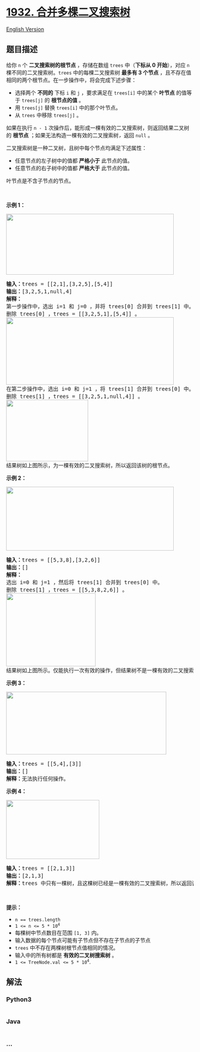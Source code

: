 # [1932. 合并多棵二叉搜索树](https://leetcode-cn.com/problems/merge-bsts-to-create-single-bst)

[English Version](/solution/1900-1999/1932.Merge%20BSTs%20to%20Create%20Single%20BST/README_EN.md)

## 题目描述

<!-- 这里写题目描述 -->

<p>给你 <code>n</code> 个 <strong>二叉搜索树的根节点</strong> ，存储在数组 <code>trees</code> 中（<strong>下标从 0 开始</strong>），对应 <code>n</code> 棵不同的二叉搜索树。<code>trees</code> 中的每棵二叉搜索树 <strong>最多有 3 个节点</strong> ，且不存在值相同的两个根节点。在一步操作中，将会完成下述步骤：</p>

<ul>
	<li>选择两个 <strong>不同的</strong> 下标 <code>i</code> 和 <code>j</code> ，要求满足在 <code>trees[i]</code> 中的某个 <strong>叶节点</strong> 的值等于 <code>trees[j]</code> 的 <strong>根节点的值</strong> 。</li>
	<li>用 <code>trees[j]</code> 替换 <code>trees[i]</code> 中的那个叶节点。</li>
	<li>从 <code>trees</code> 中移除 <code>trees[j]</code> 。</li>
</ul>

<p>如果在执行 <code>n - 1</code> 次操作后，能形成一棵有效的二叉搜索树，则返回结果二叉树的 <strong>根节点</strong> ；如果无法构造一棵有效的二叉搜索树<em>，</em>返回<em> </em><code>null</code> 。</p>

<p>二叉搜索树是一种二叉树，且树中每个节点均满足下述属性：</p>

<ul>
	<li>任意节点的左子树中的值都 <strong>严格小于</strong> 此节点的值。</li>
	<li>任意节点的右子树中的值都 <strong>严格大于</strong> 此节点的值。</li>
</ul>

<p>叶节点是不含子节点的节点。</p>

<p> </p>

<p><strong>示例 1：</strong></p>
<img alt="" src="https://cdn.jsdelivr.net/gh/doocs/leetcode@main/solution/1900-1999/1932.Merge%20BSTs%20to%20Create%20Single%20BST/images/d1.png" style="width: 450px; height: 163px;" />
<pre>
<strong>输入：</strong>trees = [[2,1],[3,2,5],[5,4]]
<strong>输出：</strong>[3,2,5,1,null,4]
<strong>解释：</strong>
第一步操作中，选出 i=1 和 j=0 ，并将 trees[0] 合并到 trees[1] 中。
删除 trees[0] ，trees = [[3,2,5,1],[5,4]] 。
<img alt="" src="https://cdn.jsdelivr.net/gh/doocs/leetcode@main/solution/1900-1999/1932.Merge%20BSTs%20to%20Create%20Single%20BST/images/diagram.png" style="width: 450px; height: 181px;" />
在第二步操作中，选出 i=0 和 j=1 ，将 trees[1] 合并到 trees[0] 中。
删除 trees[1] ，trees = [[3,2,5,1,null,4]] 。
<img alt="" src="https://cdn.jsdelivr.net/gh/doocs/leetcode@main/solution/1900-1999/1932.Merge%20BSTs%20to%20Create%20Single%20BST/images/diagram-2.png" style="width: 220px; height: 165px;" />
结果树如上图所示，为一棵有效的二叉搜索树，所以返回该树的根节点。</pre>

<p><strong>示例 2：</strong></p>
<img alt="" src="https://cdn.jsdelivr.net/gh/doocs/leetcode@main/solution/1900-1999/1932.Merge%20BSTs%20to%20Create%20Single%20BST/images/d2.png" style="width: 450px; height: 171px;" />
<pre>
<strong>输入：</strong>trees = [[5,3,8],[3,2,6]]
<strong>输出：</strong>[]
<strong>解释：</strong>
选出 i=0 和 j=1 ，然后将 trees[1] 合并到 trees[0] 中。
删除 trees[1] ，trees = [[5,3,8,2,6]] 。
<img alt="" src="https://cdn.jsdelivr.net/gh/doocs/leetcode@main/solution/1900-1999/1932.Merge%20BSTs%20to%20Create%20Single%20BST/images/diagram-3.png" style="width: 240px; height: 196px;" />
结果树如上图所示。仅能执行一次有效的操作，但结果树不是一棵有效的二叉搜索树，所以返回 null 。
</pre>

<p><strong>示例 3：</strong></p>
<img alt="" src="https://cdn.jsdelivr.net/gh/doocs/leetcode@main/solution/1900-1999/1932.Merge%20BSTs%20to%20Create%20Single%20BST/images/d3.png" style="width: 430px; height: 168px;" />
<pre>
<strong>输入：</strong>trees = [[5,4],[3]]
<strong>输出：</strong>[]
<strong>解释：</strong>无法执行任何操作。
</pre>

<p><strong>示例 4：</strong></p>
<img alt="" src="https://cdn.jsdelivr.net/gh/doocs/leetcode@main/solution/1900-1999/1932.Merge%20BSTs%20to%20Create%20Single%20BST/images/d4.png" style="width: 250px; height: 158px;" />
<pre>
<strong>输入：</strong>trees = [[2,1,3]]
<strong>输出：</strong>[2,1,3]
<strong>解释：</strong>trees 中只有一棵树，且这棵树已经是一棵有效的二叉搜索树，所以返回该树的根节点。
</pre>

<p> </p>

<p><strong>提示：</strong></p>

<ul>
	<li><code>n == trees.length</code></li>
	<li><code>1 <= n <= 5 * 10<sup>4</sup></code></li>
	<li>每棵树中节点数目在范围 <code>[1, 3]</code> 内。</li>
	<li>输入数据的每个节点可能有子节点但不存在子节点的子节点</li>
	<li><code>trees</code> 中不存在两棵树根节点值相同的情况。</li>
	<li>输入中的所有树都是 <strong>有效的二叉树搜索树</strong> 。</li>
	<li><code>1 <= TreeNode.val <= 5 * 10<sup>4</sup></code>.</li>
</ul>

## 解法

<!-- 这里可写通用的实现逻辑 -->

<!-- tabs:start -->

### **Python3**

<!-- 这里可写当前语言的特殊实现逻辑 -->

```python

```

### **Java**

<!-- 这里可写当前语言的特殊实现逻辑 -->

```java

```

### **...**

```

```

<!-- tabs:end -->
